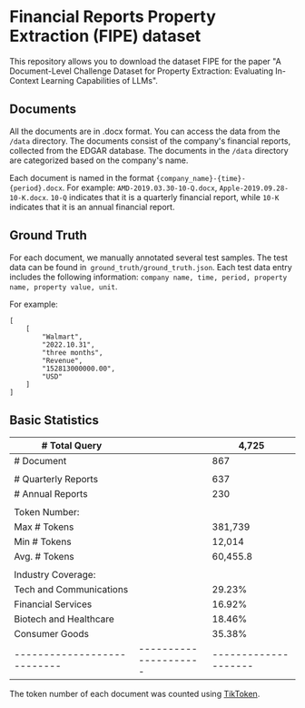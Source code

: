 # Financial Reports Property Extraction (FIPE) dataset
This repository allows you to download the dataset FIPE for the paper "A Document-Level Challenge Dataset for Property Extraction: Evaluating In-Context Learning Capabilities of LLMs".

## Documents
All the documents are in .docx format. You can access the data from the `/data` directory. The documents consist of the company's financial reports, collected from the EDGAR database. The documents in the `/data` directory are categorized based on the company's name.

Each document is named in the format `{company_name}-{time}-{period}.docx`. For example: `AMD-2019.03.30-10-Q.docx`, `Apple-2019.09.28-10-K.docx`. `10-Q` indicates that it is a quarterly financial report, while `10-K` indicates that it is an annual financial report.

## Ground Truth
For each document, we manually annotated several test samples. The test data can be found in` ground_truth/ground_truth.json`. Each test data entry includes the following information: `company name, time, period, property name, property value, unit`. 

For example:
```
[
    [
        "Walmart",
        "2022.10.31",
        "three months",
        "Revenue",
        "152813000000.00",
        "USD"
    ]
]
```

## Basic Statistics
| \# Total Query            |                     | 4,725      |
|---------------------------|---------------------|--------------------|
| \# Document               |                     | 867       |
|                           |                     |                    |
| \# Quarterly Reports |                     | 637                |
| \# Annual Reports    |                     | 230                |
|                           |                     |                    |
| Token Number:             |                     |                    |
| Max \# Tokens        |                     | 381,739            |
| Min \# Tokens        |                     | 12,014             |
| Avg. \# Tokens       |                     | 60,455.8           |
|                           |                     |                    |
| Industry Coverage:         |                     |                    |
| Tech and Communications |                   | 29.23\%            |
| Financial Services   |                     | 16.92\%            |
| Biotech and Healthcare |                   | 18.46\%            |
| Consumer Goods       |                     | 35.38\%            |
|---------------------------|---------------------|--------------------|

The token number of each document was counted using [TikToken](https://github.com/openai/tiktoken).



